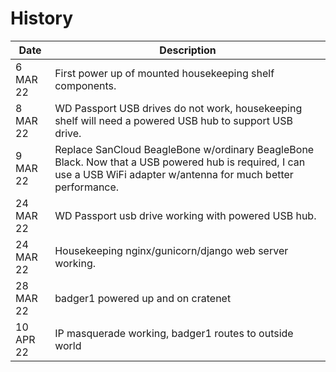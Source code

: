 # History

| Date      | Description |
| --------- | ----------- |
|  6 MAR 22 | First power up of mounted housekeeping shelf components. |
|  8 MAR 22 | WD Passport USB drives do not work, housekeeping shelf will need a powered USB hub to support USB drive. |
|  9 MAR 22 | Replace SanCloud BeagleBone w/ordinary BeagleBone Black.  Now that a USB powered hub is required, I can use a USB WiFi adapter w/antenna for much better performance.  |
| 24 MAR 22 | WD Passport usb drive working with powered USB hub.  |
| 24 MAR 22 | Housekeeping nginx/gunicorn/django web server working.  |
| 28 MAR 22 | badger1 powered up and on cratenet |
| 10 APR 22 | IP masquerade working, badger1 routes to outside world |
